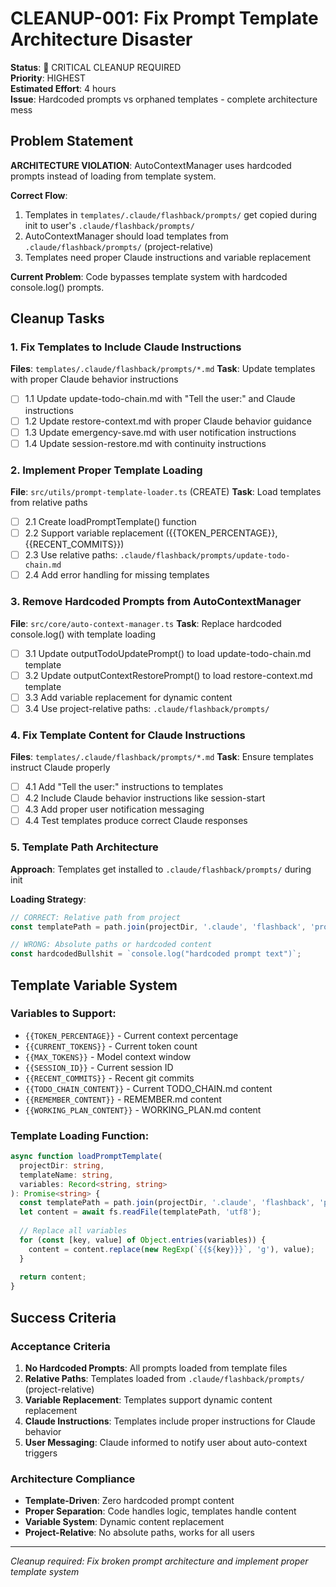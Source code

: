 # CLEANUP-001: Fix Prompt Template Architecture Disaster

**Status**: 🚨 CRITICAL CLEANUP REQUIRED  
**Priority**: HIGHEST  
**Estimated Effort**: 4 hours  
**Issue**: Hardcoded prompts vs orphaned templates - complete architecture mess

## Problem Statement

**ARCHITECTURE VIOLATION**: AutoContextManager uses hardcoded prompts instead of loading from template system.

**Correct Flow**: 
1. Templates in `templates/.claude/flashback/prompts/` get copied during init to user's `.claude/flashback/prompts/`
2. AutoContextManager should load templates from `.claude/flashback/prompts/` (project-relative)
3. Templates need proper Claude instructions and variable replacement

**Current Problem**: Code bypasses template system with hardcoded console.log() prompts.

## Cleanup Tasks

### 1. Fix Templates to Include Claude Instructions
**Files**: `templates/.claude/flashback/prompts/*.md`
**Task**: Update templates with proper Claude behavior instructions

- [ ] 1.1 Update update-todo-chain.md with "Tell the user:" and Claude instructions
- [ ] 1.2 Update restore-context.md with proper Claude behavior guidance
- [ ] 1.3 Update emergency-save.md with user notification instructions
- [ ] 1.4 Update session-restore.md with continuity instructions

### 2. Implement Proper Template Loading
**File**: `src/utils/prompt-template-loader.ts` (CREATE)
**Task**: Load templates from relative paths

- [ ] 2.1 Create loadPromptTemplate() function
- [ ] 2.2 Support variable replacement ({{TOKEN_PERCENTAGE}}, {{RECENT_COMMITS}})
- [ ] 2.3 Use relative paths: `.claude/flashback/prompts/update-todo-chain.md`
- [ ] 2.4 Add error handling for missing templates

### 3. Remove Hardcoded Prompts from AutoContextManager
**File**: `src/core/auto-context-manager.ts`
**Task**: Replace hardcoded console.log() with template loading

- [ ] 3.1 Update outputTodoUpdatePrompt() to load update-todo-chain.md template
- [ ] 3.2 Update outputContextRestorePrompt() to load restore-context.md template
- [ ] 3.3 Add variable replacement for dynamic content
- [ ] 3.4 Use project-relative paths: `.claude/flashback/prompts/`

### 4. Fix Template Content for Claude Instructions
**Files**: `templates/.claude/flashback/prompts/*.md`
**Task**: Ensure templates instruct Claude properly

- [ ] 4.1 Add "Tell the user:" instructions to templates
- [ ] 4.2 Include Claude behavior instructions like session-start
- [ ] 4.3 Add proper user notification messaging
- [ ] 4.4 Test templates produce correct Claude responses

### 5. Template Path Architecture
**Approach**: Templates get installed to `.claude/flashback/prompts/` during init

**Loading Strategy**:
```typescript
// CORRECT: Relative path from project
const templatePath = path.join(projectDir, '.claude', 'flashback', 'prompts', 'update-todo-chain.md');

// WRONG: Absolute paths or hardcoded content
const hardcodedBullshit = `console.log("hardcoded prompt text")`;
```

## Template Variable System

### Variables to Support:
- `{{TOKEN_PERCENTAGE}}` - Current context percentage
- `{{CURRENT_TOKENS}}` - Current token count
- `{{MAX_TOKENS}}` - Model context window
- `{{SESSION_ID}}` - Current session ID
- `{{RECENT_COMMITS}}` - Recent git commits
- `{{TODO_CHAIN_CONTENT}}` - Current TODO_CHAIN.md content
- `{{REMEMBER_CONTENT}}` - REMEMBER.md content
- `{{WORKING_PLAN_CONTENT}}` - WORKING_PLAN.md content

### Template Loading Function:
```typescript
async function loadPromptTemplate(
  projectDir: string, 
  templateName: string, 
  variables: Record<string, string>
): Promise<string> {
  const templatePath = path.join(projectDir, '.claude', 'flashback', 'prompts', `${templateName}.md`);
  let content = await fs.readFile(templatePath, 'utf8');
  
  // Replace all variables
  for (const [key, value] of Object.entries(variables)) {
    content = content.replace(new RegExp(`{{${key}}}`, 'g'), value);
  }
  
  return content;
}
```

## Success Criteria

### Acceptance Criteria
1. **No Hardcoded Prompts**: All prompts loaded from template files
2. **Relative Paths**: Templates loaded from `.claude/flashback/prompts/` (project-relative)
3. **Variable Replacement**: Templates support dynamic content replacement
4. **Claude Instructions**: Templates include proper instructions for Claude behavior
5. **User Messaging**: Claude informed to notify user about auto-context triggers

### Architecture Compliance
- **Template-Driven**: Zero hardcoded prompt content
- **Proper Separation**: Code handles logic, templates handle content
- **Variable System**: Dynamic content replacement
- **Project-Relative**: No absolute paths, works for all users

---
*Cleanup required: Fix broken prompt architecture and implement proper template system*